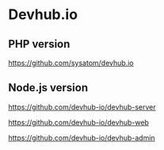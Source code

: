 # Devhub.io

## PHP version

https://github.com/sysatom/devhub.io

## Node.js version

https://github.com/devhub-io/devhub-server

https://github.com/devhub-io/devhub-web

https://github.com/devhub-io/devhub-admin
